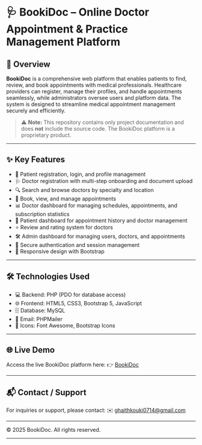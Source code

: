 # 🩺 BookiDoc – Online Doctor Appointment & Practice Management Platform

## 🚀 Overview

**BookiDoc** is a comprehensive web platform that enables patients to find, review, and book appointments with medical professionals. Healthcare providers can register, manage their profiles, and handle appointments seamlessly, while administrators oversee users and platform data. The system is designed to streamline medical appointment management securely and efficiently.

> ⚠️ **Note:** This repository contains only project documentation and does **not** include the source code. The BookiDoc platform is a proprietary product.

---

## ✨ Key Features

- 👥 Patient registration, login, and profile management  
- 🩺 Doctor registration with multi-step onboarding and document upload  
- 🔍 Search and browse doctors by specialty and location  
- 📅 Book, view, and manage appointments  
- 📊 Doctor dashboard for managing schedules, appointments, and subscription statistics  
- 🧾 Patient dashboard for appointment history and doctor management  
- ⭐ Review and rating system for doctors  
- 🛠️ Admin dashboard for managing users, doctors, and appointments  
- 🔐 Secure authentication and session management  
- 📱 Responsive design with Bootstrap  

---

## 🛠️ Technologies Used

- 💻 Backend: PHP (PDO for database access)  
- 🌐 Frontend: HTML5, CSS3, Bootstrap 5, JavaScript  
- 🗄️ Database: MySQL  
- 📧 Email: PHPMailer  
- 🎨 Icons: Font Awesome, Bootstrap Icons  

---

## 🌐 Live Demo

Access the live BookiDoc platform here:  👉 [BookiDoc](https:/bookidoc.wuaze.com)

---

## 📬 Contact / Support

For inquiries or support, please contact:  ✉️ [ghaithkouki0714@gmail.com](ghaithkouki0714@gmail.com)

---

© 2025 BookiDoc. All rights reserved.

---

<!-- You can add badges or logos here -->

<!-- Example badges -->
<!--
![PHP](https://img.shields.io/badge/PHP-7.4-blue)
![MySQL](https://img.shields.io/badge/MySQL-8.0-blue)
![Bootstrap](https://img.shields.io/badge/Bootstrap-5-purple)
-->
